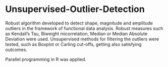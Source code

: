 # Unsupervised-Outlier-Detection
Robust algorithm developed to detect shape, magnitude and amplitude outliers in the framework of functional data analysis. Robust measures such as Kendall’s Tau, Biweight micorrelation, Median or Median Absolute Deviation were used. Unsupervised methods for filtering the outliers were tested, such as Boxplot or Carling cut-offs, getting also satisfying outcomes.

Parallel programming in R was applied.
